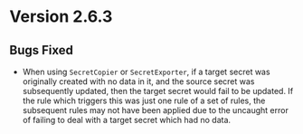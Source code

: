 Version 2.6.3
=============

Bugs Fixed
----------

* When using `SecretCopier` or `SecretExporter`, if a target secret was
  originally created with no data in it, and the source secret was subsequently
  updated, then the target secret would fail to be updated. If the rule which
  triggers this was just one rule of a set of rules, the subsequent rules may
  not have been applied due to the uncaught error of failing to deal with a
  target secret which had no data.
